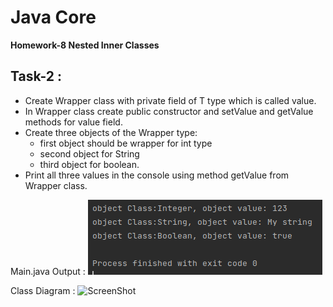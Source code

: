 # Java Core

**Homework-8 Nested Inner Classes**

## Task-2 :
- Create Wrapper<T> class with private field of T type which is called value.
- In Wrapper class create public constructor and setValue and getValue methods for value field.
- Create three objects of the Wrapper type: 
  - first object should be wrapper for int type
  - second object for String
  - third object for boolean.
- Print all three values in the console using method getValue from Wrapper class.
  
Main.java Output :
![ScreenShot](output.png)

Class Diagram :
![ScreenShot](payment_uml.png)